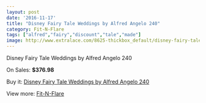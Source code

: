 ```yaml
---
layout: post
date: '2016-11-17'
title: "Disney Fairy Tale Weddings by Alfred Angelo 240"
category: Fit-N-Flare
tags: ["alfred","fairy","discount","tale","made"]
image: http://www.extralace.com/8625-thickbox_default/disney-fairy-tale-weddings-by-alfred-angelo-240.jpg
---
```

Disney Fairy Tale Weddings by Alfred Angelo 240

On Sales: **$376.98**
<a href="https://www.extralace.com/fit-n-flare/4096-disney-fairy-tale-weddings-by-alfred-angelo-240.html"><amp-img layout="responsive" width="600" height="600" src="//www.extralace.com/8625-thickbox_default/disney-fairy-tale-weddings-by-alfred-angelo-240.jpg" alt="Disney Fairy Tale Weddings by Alfred Angelo 240 0" /></a>

Buy it: [Disney Fairy Tale Weddings by Alfred Angelo 240](https://www.extralace.com/fit-n-flare/4096-disney-fairy-tale-weddings-by-alfred-angelo-240.html "Disney Fairy Tale Weddings by Alfred Angelo 240")

View more: [Fit-N-Flare](https://www.extralace.com/4-fit-n-flare "Fit-N-Flare")